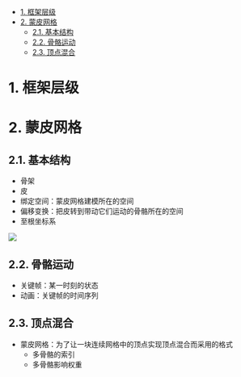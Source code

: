 <!-- TOC -->

- [1. 框架层级](#1-框架层级)
- [2. 蒙皮网格](#2-蒙皮网格)
  - [2.1. 基本结构](#21-基本结构)
  - [2.2. 骨骼运动](#22-骨骼运动)
  - [2.3. 顶点混合](#23-顶点混合)

<!-- /TOC -->

# 1. 框架层级

# 2. 蒙皮网格
## 2.1. 基本结构
- 骨架
- 皮
- 绑定空间：蒙皮网格建模所在的空间
- 偏移变换：把皮转到带动它们运动的骨骼所在的空间
- 至根坐标系

<div center="align">

![][SkeletonStructure]

</div>

## 2.2. 骨骼运动
- 关键帧：某一时刻的状态
- 动画：关键帧的时间序列

## 2.3. 顶点混合
- 蒙皮网格：为了让一块连续网格中的顶点实现顶点混合而采用的格式
  - 多骨骼的索引
  - 多骨骼影响权重

[SkeletonStructure]: ./SkeletonStructure.bmp